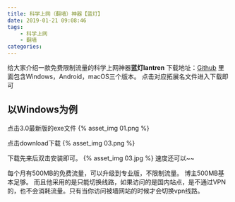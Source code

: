 ```yaml
---
title: 科学上网（翻墙）神器【蓝灯】
date: 2019-01-21 09:08:46
tags: 
    - 科学上网
    - 翻墙
categories:
---
```

给大家介绍一款免费限制流量的科学上网神器**蓝灯lantren**
下载地址：[Github](https://github.com/HakunaMatata052/lantern-binaries)
里面包含Windows，Android，macOS三个版本。
点击对应拓展名文件进入下载即可
<!--more-->
## 以Windows为例
点击3.0最新版的exe文件
{% asset_img 01.png %}

点击download下载
{% asset_img 03.png %}

下载先来后双击安装即可。
{% asset_img 03.jpg %}
速度还可以~~

每个月有500MB的免费流量，可以升级到专业版，不限制流量。
博主500MB基本足够。
而且他采用的是只能切换线路，如果访问的是国内站点，是不通过VPN的，也不会消耗流量。只有当你访问被墙网站的时候才会切换vpn线路。

